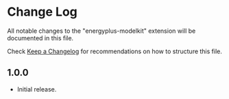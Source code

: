 # Change Log

All notable changes to the "energyplus-modelkit" extension will be documented in this file.

Check [Keep a Changelog](http://keepachangelog.com/) for recommendations on how to structure this file.

## 1.0.0

- Initial release.